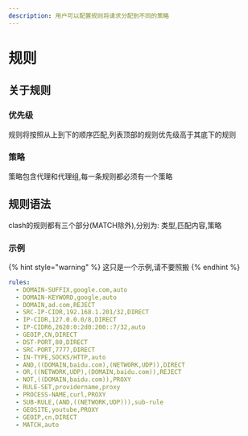 ```yaml
---
description: 用户可以配置规则将请求分配到不同的策略
---
```


# 规则

## 关于规则

### 优先级

规则将按照从上到下的顺序匹配,列表顶部的规则优先级高于其底下的规则

### 策略

策略包含代理和代理组,每一条规则都必须有一个策略

## 规则语法

clash的规则都有三个部分(MATCH除外),分别为: 类型,匹配内容,策略

### 示例

{% hint style="warning" %}
这只是一个示例,请不要照搬
{% endhint %}

```yaml
rules:
  - DOMAIN-SUFFIX,google.com,auto
  - DOMAIN-KEYWORD,google,auto
  - DOMAIN,ad.com,REJECT
  - SRC-IP-CIDR,192.168.1.201/32,DIRECT
  - IP-CIDR,127.0.0.0/8,DIRECT
  - IP-CIDR6,2620:0:2d0:200::7/32,auto
  - GEOIP,CN,DIRECT
  - DST-PORT,80,DIRECT
  - SRC-PORT,7777,DIRECT
  - IN-TYPE,SOCKS/HTTP,auto
  - AND,((DOMAIN,baidu.com),(NETWORK,UDP)),DIRECT
  - OR,((NETWORK,UDP),(DOMAIN,baidu.com)),REJECT
  - NOT,((DOMAIN,baidu.com)),PROXY
  - RULE-SET,providername,proxy
  - PROCESS-NAME,curl,PROXY
  - SUB-RULE,(AND,((NETWORK,UDP))),sub-rule
  - GEOSITE,youtube,PROXY
  - GEOIP,cn,DIRECT
  - MATCH,auto
```
